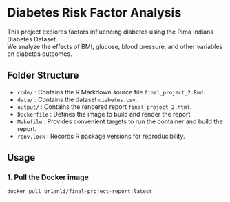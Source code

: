 # Diabetes Risk Factor Analysis

This project explores factors influencing diabetes using the Pima Indians Diabetes Dataset.  
We analyze the effects of BMI, glucose, blood pressure, and other variables on diabetes outcomes.

## Folder Structure

- `code/` : Contains the R Markdown source file `final_project_2.Rmd`.  
- `data/` : Contains the dataset `diabetes.csv`.  
- `output/` : Contains the rendered report `final_project_2.html`.  
- `Dockerfile` : Defines the image to build and render the report.  
- `Makefile` : Provides convenient targets to run the container and build the report.  
- `renv.lock` : Records R package versions for reproducibility.

## Usage

### 1. Pull the Docker image

```bash
docker pull br1anli/final-project-report:latest